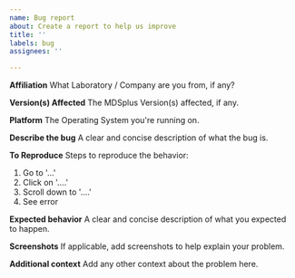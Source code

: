 ```yaml
---
name: Bug report
about: Create a report to help us improve
title: ''
labels: bug
assignees: ''

---
```


**Affiliation**
What Laboratory / Company are you from, if any?

**Version(s) Affected**
The MDSplus Version(s) affected, if any.

**Platform**
The Operating System you're running on.

**Describe the bug**
A clear and concise description of what the bug is.

**To Reproduce**
Steps to reproduce the behavior:
1. Go to '...'
2. Click on '....'
3. Scroll down to '....'
4. See error

**Expected behavior**
A clear and concise description of what you expected to happen.

**Screenshots**
If applicable, add screenshots to help explain your problem.

**Additional context**
Add any other context about the problem here.
